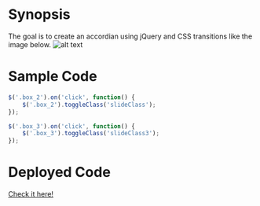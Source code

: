 # Synopsis
The goal is to create an accordian using jQuery and CSS transitions like the image below.
![alt text](https://tiy-learn-content.s3.amazonaws.com/be9f4446-accordian.gif)

# Sample Code
``` javascript
$('.box_2').on('click', function() {
	$('.box_2').toggleClass('slideClass');
});

$('.box_3').on('click', function() {
	$('.box_3').toggleClass('slideClass3');
});
```
# Deployed Code
[Check it here!](http://tiy-2016q1-eh_cosmo-accordian.surge.sh/)
